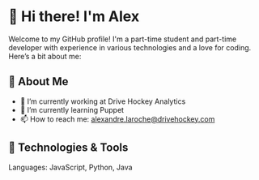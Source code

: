 # 👋 Hi there! I'm Alex
Welcome to my GitHub profile! I'm a part-time student and part-time developer with experience in various technologies and a love for coding. Here’s a bit about me:

## 🌟 About Me
- 🔭 I’m currently working at Drive Hockey Analytics
- 🌱 I’m currently learning Puppet 
- 📫 How to reach me: alexandre.laroche@drivehockey.com
## 🔧 Technologies & Tools
Languages: JavaScript, Python, Java
